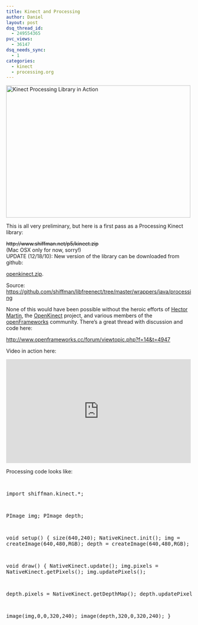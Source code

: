 ```yaml
---
title: Kinect and Processing
author: Daniel
layout: post
dsq_thread_id:
  - 249554365
pvc_views:
  - 36147
dsq_needs_sync:
  - 1
categories:
  - kinect
  - processing.org
---
```

<p><a href="http://www.flickr.com/photos/shiffman/5176786585/" title="Kinect Processing Library in Action by shiffman, on Flickr"><img src="http://farm2.static.flickr.com/1384/5176786585_7f4e7b534f.jpg" width="500" height="359" alt="Kinect Processing Library in Action" /></a></p>
<p>This is all very preliminary, but here is a first pass as a Processing Kinect library:</p>
<p><del>http://www.shiffman.net/p5/kinect.zip</del><br />
(Mac OSX only for now, sorry!)<br />
UPDATE (12/18/10): New version of the library can be downloaded from github:</p>
<p><a href="https://github.com/shiffman/libfreenect/raw/master/wrappers/java/processing/distribution/openkinect.zip">openkinect.zip</a>.  </p>
<p>Source: <a href="https://github.com/shiffman/libfreenect/tree/master/wrappers/java/processing">https://github.com/shiffman/libfreenect/tree/master/wrappers/java/processing</a></p>
<p>None of this would have been possible without the heroic efforts of <a href="http://marcansoft.com/">Hector Martin</a>, the <a href="https://github.com/OpenKinect/libfreenect">OpenKinect</a> project, and various members of the <a href="http://www.openframeworks.cc/">openFrameworks</a> community.  There&#8217;s a great thread with discussion and code here: </p>
<p><a href="http://www.openframeworks.cc/forum/viewtopic.php?f=14&#038;t=4947">http://www.openframeworks.cc/forum/viewtopic.php?f=14&#038;t=4947</a></p>
<p>Video in action here:</p>
<p><iframe src="http://player.vimeo.com/video/16832724?title=0&amp;byline=0&amp;portrait=0&amp;color=ff9933" width="501" height="282" frameborder="0"></iframe></p>
<p>Processing code looks like:</p>
<pre lang="java">

import shiffman.kinect.*;

PImage img;
PImage depth;

 void setup() {
  size(640,240);
  NativeKinect.init();
  img = createImage(640,480,RGB);
  depth = createImage(640,480,RGB);
}

 void draw() {
  NativeKinect.update();
  img.pixels = NativeKinect.getPixels();
  img.updatePixels();

  depth.pixels = NativeKinect.getDepthMap();
  depth.updatePixels();

  image(img,0,0,320,240);
  image(depth,320,0,320,240);
}
</pre>
